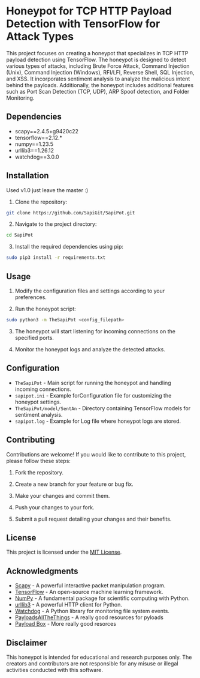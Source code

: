 # Honeypot for TCP HTTP Payload Detection with TensorFlow for Attack Types

This project focuses on creating a honeypot that specializes in TCP HTTP payload detection using TensorFlow. The honeypot is designed to detect various types of attacks, including Brute Force Attack, Command Injection (Unix), Command Injection (Windows), RFI/LFI, Reverse Shell, SQL Injection, and XSS. It incorporates sentiment analysis to analyze the malicious intent behind the payloads. Additionally, the honeypot includes additional features such as Port Scan Detection (TCP, UDP), ARP Spoof detection, and Folder Monitoring.

## Dependencies
- scapy==2.4.5+g9420c22
- tensorflow==2.12.*
- numpy==1.23.5
- urllib3==1.26.12
- watchdog==3.0.0

## Installation
Used v1.0 just leave the master :)
1. Clone the repository:

```bash
git clone https://github.com/SapiGit/SapiPot.git
```

2. Navigate to the project directory:

```bash
cd SapiPot
```

3. Install the required dependencies using pip:

```bash
sudo pip3 install -r requirements.txt
```

## Usage
1. Modify the configuration files and settings according to your preferences.

2. Run the honeypot script:

```bash
sudo python3 -m TheSapiPot <config_filepath>
```

3. The honeypot will start listening for incoming connections on the specified ports.

4. Monitor the honeypot logs and analyze the detected attacks.

## Configuration
- `TheSapiPot` - Main script for running the honeypot and handling incoming connections.
- `sapipot.ini` - Example forConfiguration file for customizing the honeypot settings.
- `TheSapiPot/model/SentAn` - Directory containing TensorFlow models for sentiment analysis.
- `sapipot.log` - Example for Log file where honeypot logs are stored.

## Contributing
Contributions are welcome! If you would like to contribute to this project, please follow these steps:

1. Fork the repository.

2. Create a new branch for your feature or bug fix.

3. Make your changes and commit them.

4. Push your changes to your fork.

5. Submit a pull request detailing your changes and their benefits.

## License
This project is licensed under the [MIT License](LICENSE).

## Acknowledgments
- [Scapy](https://scapy.net/) - A powerful interactive packet manipulation program.
- [TensorFlow](https://www.tensorflow.org/) - An open-source machine learning framework.
- [NumPy](https://numpy.org/) - A fundamental package for scientific computing with Python.
- [urllib3](https://urllib3.readthedocs.io/) - A powerful HTTP client for Python.
- [Watchdog](https://pythonhosted.org/watchdog/) - A Python library for monitoring file system events.
- [PayloadsAllTheThings](https://github.com/swisskyrepo/PayloadsAllTheThings) - A really good resources for pyloads
- [Payload Box](https://github.com/payloadbox) - More really good resorces

## Disclaimer
This honeypot is intended for educational and research purposes only. The creators and contributors are not responsible for any misuse or illegal activities conducted with this software.

